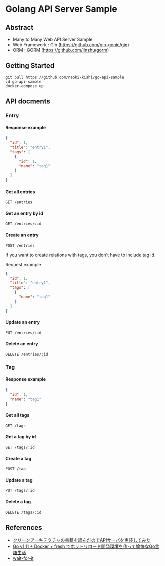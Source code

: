 # Golang API Server Sample

## Abstract
- Many to Many Web API Server Sample
- Web Framework : Gin (https://github.com/gin-gonic/gin)
- ORM : GORM (https://github.com/jinzhu/gorm)

## Getting Started
```
git pull https://github.com/naoki-kishi/go-api-sample
cd go-api-sample
docker-compose up
```

## API docments

### Entry

#### Response example
```json
{
  "id": 1,
  "title": "entry1",
  "tags": [
    {
      "id": 1,
      "name": "tag1"
    }
  ]
}
```

#### Get all entries
`GET /entries`

#### Get an entry by id
`GET /entries/:id`

#### Create an entry
`POST /entries`

If you want to create relations with tags, you don't have to include tag id.

Request example
```json
{
  "id": 1,
  "title": "entry1",
  "tags": [
    {
      "name": "tag1"
    }
  ]
}
```

#### Update an entry
`PUT /entries/:id`

#### Delete an entry
`DELETE /entries/:id`


### Tag

#### Response example
```json
{
  "id": 1,
  "name": "tag1"
}
```

#### Get all tags
`GET /tags`

#### Get a tag by id
`GET /tags/:id`

#### Create a tag
`POST /tag`

#### Update a tag
`PUT /tags/:id`

#### Delete a tag
`DELETE /tags/:id`


## References
- [クリーンアーキテクチャの書籍を読んだのでAPIサーバを実装してみた](https://qiita.com/yoshinori_hisakawa/items/f934178d4bd476c8da32)
- [Go v1.11 + Docker + fresh でホットリロード開発環境を作って愉快なGo言語生活](https://qiita.com/po3rin/items/9acd41ef428436335c97)
- [wait-for-it](https://github.com/vishnubob/wait-for-it)
